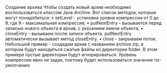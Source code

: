 Создание архива
Чтобы создать новый архив необходимо воспользоваться классом Java-Archive. Вот список методов, которые могут понадобиться:
•	setLevel - установка уровня компрессии от 0 до 9, где 9 - максимальная компрессия;
•	putNextEntry - вызывается перед записью нового объекта в архив, с указанием имени объекта;
•	closeEntry - вызываем после записи объекта. putNextEntry автоматически вызывает метод closeEntry.
•	close - закрываем поток.
Небольшой пример - создадим архив с названием archive.zip, в котором будут находиться сжатые файлы из директории folder. В этом примере пустые директории будут игнорироваться. Уровень компрессии явно не задан, поєтому будет использоваться значение по-умолчанию
